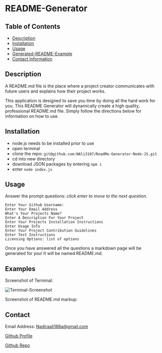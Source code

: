 # README-Generator

## Table of Contents

- [Description](#description)
- [Installation](#installation)
- [Usage](#usage)
- [Generated-README-Example](#examples)
- [Contact Information](#contact)

## Description

A README.md file is the place where a project creator communicates with future users and explains how their project works.

This application is designed to save you time by doing all the hard work for you. This README Generator will dynamically create a high quality, professional README.md file. Simply follow the directions below for information on how to use.

## Installation

- node.js needs to be installed prior to use
- open terminal
- clone the repo: `git@github.com:NAli3107/ReadMe-Generator-Node-JS.git`
- cd into new directory
- download JSON packages by entering `npm i`
- enter `node index.js`

## Usage

Answer the prompt questions: _click enter to move to the next question._

```
Enter Your Github Username:
Enter Your Email Address
What's Your Projects Name?
Enter A Description For Your Project
Enter Your Projects Installation Instructions
Enter Usage Info
Enter Your Project Contribution Guidelines
Enter Test Instructions
Licensing Options: list of options
```

Once you have answered all the questions a markdown page will be generated for you!
It will be named README.md.

## Examples

Screenshot of Terminal:

![Terminal-Screenshot](https://user-images.githubusercontent.com/94486765/155859699-31bf25a4-1e04-4d78-9823-d0416756d0ea.png)

Screenshot of README.md markup:

## Contact

Email Address: Nadiraali188a@gmail.com

[Github Profile](https://github.com/NAli3107)

[Github Repo](https://github.com/NAli3107/ReadMe-Generator-Node-JS)
